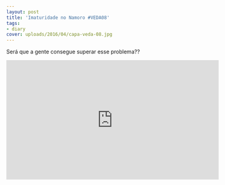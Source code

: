 ```yaml
---
layout: post
title: 'Imaturidade no Namoro #VEDA08'
tags:
- diary
cover: uploads/2016/04/capa-veda-08.jpg
---
```


Será que a gente consegue superar esse problema??

<iframe width="560" height="315" src="https://www.youtube.com/embed/r9H0z3JeDks" frameborder="0" allowfullscreen></iframe>
